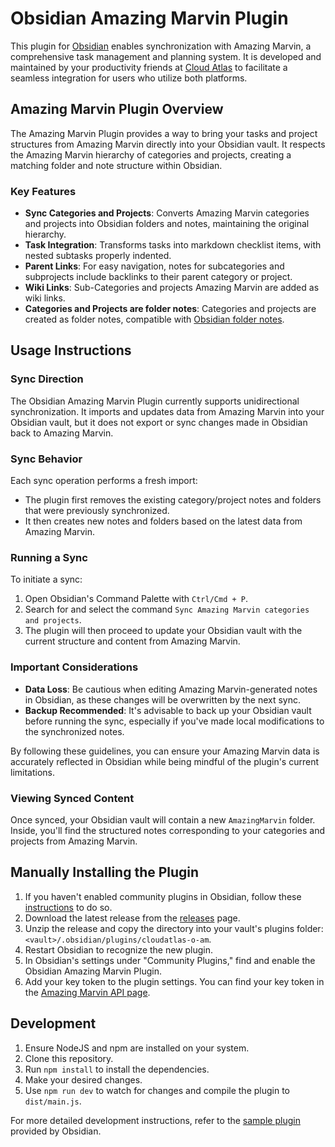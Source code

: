 # Obsidian Amazing Marvin Plugin

This plugin for [Obsidian](https://obsidian.md) enables synchronization with Amazing Marvin, a comprehensive task management and planning system. It is developed and maintained by your productivity friends at [Cloud Atlas](https://www.cloud-atlas.ai/) to facilitate a seamless integration for users who utilize both platforms.

## Amazing Marvin Plugin Overview

The Amazing Marvin Plugin provides a way to bring your tasks and project structures from Amazing Marvin directly into your Obsidian vault. It respects the Amazing Marvin hierarchy of categories and projects, creating a matching folder and note structure within Obsidian.

### Key Features

- **Sync Categories and Projects**: Converts Amazing Marvin categories and projects into Obsidian folders and notes, maintaining the original hierarchy.
- **Task Integration**: Transforms tasks into markdown checklist items, with nested subtasks properly indented.
- **Parent Links**: For easy navigation, notes for subcategories and subprojects include backlinks to their parent category or project.
- **Wiki Links**: Sub-Categories and projects Amazing Marvin are added as wiki links.
- **Categories and Projects are folder notes**: Categories and projects are created as folder notes, compatible with [Obsidian folder notes](https://github.com/LostPaul/obsidian-folder-notes).

## Usage Instructions

### Sync Direction

The Obsidian Amazing Marvin Plugin currently supports unidirectional synchronization. It imports and updates data from Amazing Marvin into your Obsidian vault, but it does not export or sync changes made in Obsidian back to Amazing Marvin.

### Sync Behavior

Each sync operation performs a fresh import:

- The plugin first removes the existing category/project notes and folders that were previously synchronized.
- It then creates new notes and folders based on the latest data from Amazing Marvin.

### Running a Sync

To initiate a sync:

1. Open Obsidian's Command Palette with `Ctrl/Cmd + P`.
2. Search for and select the command `Sync Amazing Marvin categories and projects`.
3. The plugin will then proceed to update your Obsidian vault with the current structure and content from Amazing Marvin.

### Important Considerations

- **Data Loss**: Be cautious when editing Amazing Marvin-generated notes in Obsidian, as these changes will be overwritten by the next sync.
- **Backup Recommended**: It's advisable to back up your Obsidian vault before running the sync, especially if you've made local modifications to the synchronized notes.

By following these guidelines, you can ensure your Amazing Marvin data is accurately reflected in Obsidian while being mindful of the plugin's current limitations.

### Viewing Synced Content

Once synced, your Obsidian vault will contain a new `AmazingMarvin` folder. Inside, you'll find the structured notes corresponding to your categories and projects from Amazing Marvin.

## Manually Installing the Plugin

1. If you haven't enabled community plugins in Obsidian, follow these [instructions](https://help.obsidian.md/Extending+Obsidian/Community+plugins#Install+a+community+plugin) to do so.
2. Download the latest release from the [releases](https://github.com/cloud-atlas-ai/obsidian-am/releases) page.
3. Unzip the release and copy the directory into your vault's plugins folder: `<vault>/.obsidian/plugins/cloudatlas-o-am`.
4. Restart Obsidian to recognize the new plugin.
5. In Obsidian's settings under "Community Plugins," find and enable the Obsidian Amazing Marvin Plugin.
6. Add your key token to the plugin settings. You can find your key token in the [Amazing Marvin API page](https://app.amazingmarvin.com/pre?api).

## Development

1. Ensure NodeJS and npm are installed on your system.
2. Clone this repository.
3. Run `npm install` to install the dependencies.
4. Make your desired changes.
5. Use `npm run dev` to watch for changes and compile the plugin to `dist/main.js`.

For more detailed development instructions, refer to the [sample plugin](https://github.com/obsidianmd/obsidian-sample-plugin) provided by Obsidian.
